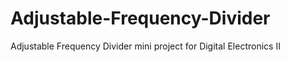 # Adjustable-Frequency-Divider
Adjustable Frequency Divider mini project for Digital Electronics II
